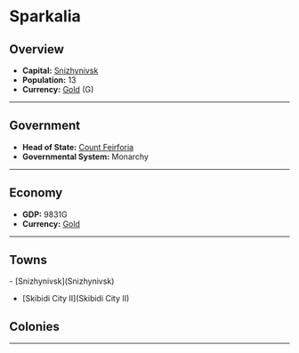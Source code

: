 # <!--NAME-->Sparkalia<!--NAME-->

## Overview

- **Capital:** <!--CAPITAL_LINK-->[Snizhynivsk](town_Snizhynivsk)<!--CAPITAL_LINK-->
- **Population:** <!--POPULATION-->13<!--POPULATION-->
- **Currency:** <!--CURRENCY_LINK-->[Gold](currency_Gold)<!--CURRENCY_LINK--> (<!--CURRENCY_ABV-->G<!--CURRENCY_ABV-->)

---

## Government

- **Head of State:** <!--LEADER_TITLE_LINK-->[Count Feirforia](user_Feirforia)<!--LEADER_TITLE_LINK-->
- **Governmental System:** <!--GOVERNMENT-->Monarchy<!--GOVERNMENT-->

---

## Economy

- **GDP:** <!--GDP-->9831G<!--GDP-->
- **Currency:** <!--CURRENCY_LINK-->[Gold](currency_Gold)<!--CURRENCY_LINK-->

---

## Towns

<!--TOWNS-->- [Snizhynivsk](Snizhynivsk)
- [Skibidi City II](Skibidi City II)<!--TOWNS-->

## Colonies

<!--COLONIES--><!--COLONIES-->

---